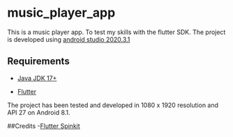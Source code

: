 # music_player_app

This is a music player app. To test my skills with the flutter SDK.
The project is developed using [android studio 2020.3.1](https://developer.android.com/studio?gclid=Cj0KCQjw8eOLBhC1ARIsAOzx5cGUjGGbB2NMcousAHVK6Q7I4ICmAB1yUxWuPgaVJ8eRNM8kiqktAx8aAgZZEALw_wcB&gclsrc=aw.ds)

## Requirements

- [Java JDK 17+](https://www.oracle.com/java/technologies/downloads/#jdk17-windows)

- [Flutter](https://github.com/flutter/flutter)


The project has been tested and developed in 1080 x 1920 resolution and API 27 on Android 8.1.

##Credits
-[Flutter Spinkit](https://pub.dev/packages/flutter_spinkit)
